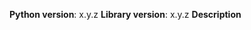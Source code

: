 **Python version**: x.y.z
**Library version**: x.y.z
**Description**
<!--
- please provide description of the issue. In case of bug report, please provide the necessary steps to reproduce.
- For merchant specific requests, please use https://support.adyen.com
-->
